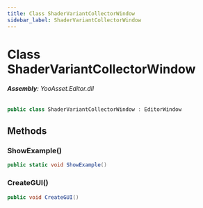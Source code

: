 ```yaml
---
title: Class ShaderVariantCollectorWindow
sidebar_label: ShaderVariantCollectorWindow
---
```

# Class ShaderVariantCollectorWindow


###### **Assembly**: YooAsset.Editor.dll

```csharp title="Declaration"
public class ShaderVariantCollectorWindow : EditorWindow
```
## Methods
### ShowExample()


```csharp title="Declaration"
public static void ShowExample()
```
### CreateGUI()


```csharp title="Declaration"
public void CreateGUI()
```
